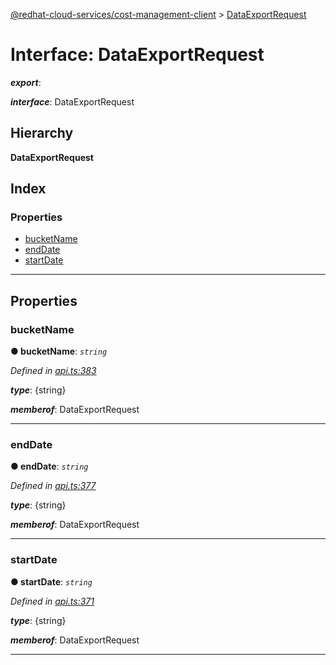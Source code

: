 [@redhat-cloud-services/cost-management-client](../README.md) > [DataExportRequest](../interfaces/dataexportrequest.md)

# Interface: DataExportRequest

*__export__*: 

*__interface__*: DataExportRequest

## Hierarchy

**DataExportRequest**

## Index

### Properties

* [bucketName](dataexportrequest.md#bucketname)
* [endDate](dataexportrequest.md#enddate)
* [startDate](dataexportrequest.md#startdate)

---

## Properties

<a id="bucketname"></a>

###  bucketName

**● bucketName**: *`string`*

*Defined in [api.ts:383](https://github.com/RedHatInsights/javascript-clients/blob/master/packages/cost-management/api.ts#L383)*

*__type__*: {string}

*__memberof__*: DataExportRequest

___
<a id="enddate"></a>

###  endDate

**● endDate**: *`string`*

*Defined in [api.ts:377](https://github.com/RedHatInsights/javascript-clients/blob/master/packages/cost-management/api.ts#L377)*

*__type__*: {string}

*__memberof__*: DataExportRequest

___
<a id="startdate"></a>

###  startDate

**● startDate**: *`string`*

*Defined in [api.ts:371](https://github.com/RedHatInsights/javascript-clients/blob/master/packages/cost-management/api.ts#L371)*

*__type__*: {string}

*__memberof__*: DataExportRequest

___

